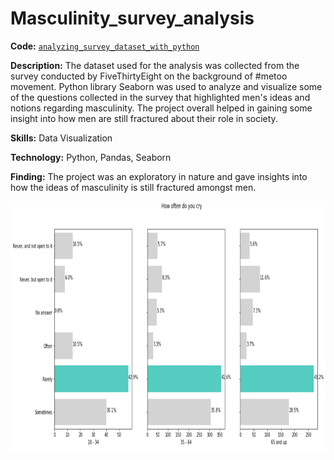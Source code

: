 # Masculinity_survey_analysis

**Code:** [`analyzing_survey_dataset_with_python`](https://github.com/divyanshu905/Masculinity_survey_analysis/blob/master/Masculinity_Survey.ipynb)

**Description:** The dataset used for the analysis was collected from the survey conducted by FiveThirtyEight on the background of #metoo movement. Python library Seaborn was used to analyze and visualize some of the questions collected in the survey that highlighted men's ideas and notions regarding masculinity. The project overall helped in gaining some insight into how men are still fractured about their role in society.

**Skills:** Data Visualization

**Technology:** Python, Pandas, Seaborn

**Finding:** The project was an exploratory in nature and gave insights into how the ideas of masculinity is still fractured amongst men.

<img src="./images/Screenshot%20(427).png" width="600" height="400">
